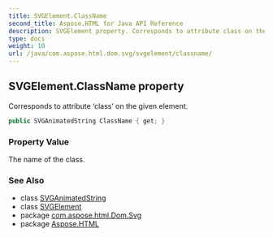 ```yaml
---
title: SVGElement.ClassName
second_title: Aspose.HTML for Java API Reference
description: SVGElement property. Corresponds to attribute class on the given element
type: docs
weight: 10
url: /java/com.aspose.html.dom.svg/svgelement/classname/
---
```

## SVGElement.ClassName property

Corresponds to attribute ‘class’ on the given element.

```java
public SVGAnimatedString ClassName { get; }
```

### Property Value

The name of the class.

### See Also

* class [SVGAnimatedString](../../../com.aspose.html.dom.svg.datatypes/svganimatedString/)
* class [SVGElement](../)
* package [com.aspose.html.Dom.Svg](../../svgelement/)
* package [Aspose.HTML](../../../)
